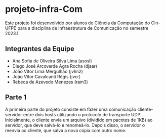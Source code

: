 # projeto-infra-Com

Este projeto foi desenvolvido por alunos de Ciência da Computação do CIn-UFPE para a disciplina de Infraestrutura de Comunicação no semestre 2023.1.

## Integrantes da Equipe

- Ana Sofia de Oliveira Silva Lima (asosl)
- Diego José Arcoverde Agra Rocha (djaar)
- João Vitor Lima Mergulhão (jvlm2)
- João Vítor Cavalcanti Régis (jvcr)
- Rebeca de Azevedo Menezes (ram3)

## Parte 1

A primeira parte do projeto consiste em fazer uma comunicação cliente-servidor entre dois hosts utilizando o protocolo de transporte UDP. 
Inicialmente, o cliente envia um arquivo (dividido em pacotes de 1KB) ao servidor, que deve salvá-lo e renomeá-lo. Depois disso, o servidor o reenvia ao cliente, que salva a nova cópia com outro nome.

